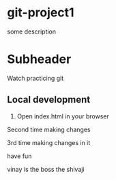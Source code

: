# git-project1

some description

# Subheader

Watch practicing git

## Local development

1. Open index.html in your browser

Second time making changes


3rd time making changes in it 


have fun 


vinay is the boss the shivaji 